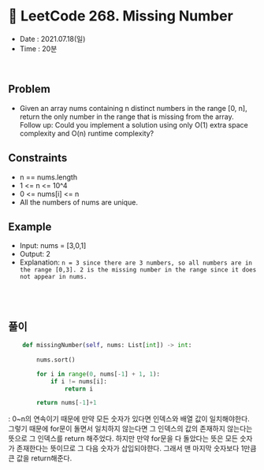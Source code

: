 # 🐊 LeetCode 268. Missing Number
- Date : 2021.07.18(일)
- Time : 20분
<br>

## Problem

- Given an array nums containing n distinct numbers in the range [0, n], return the only number in the range that is missing from the array.
Follow up: Could you implement a solution using only O(1) extra space complexity and O(n) runtime complexity?

 

## Constraints
- n == nums.length
- 1 <= n <= 10^4
- 0 <= nums[i] <= n
- All the numbers of nums are unique.


## Example

- Input: nums = [3,0,1]
- Output: 2
- Explanation: 
    ```n = 3 since there are 3 numbers, so all numbers are in the range [0,3]. 2 is the missing number in the range since it does not appear in nums.```

<br><br>

## 풀이
```python
    def missingNumber(self, nums: List[int]) -> int:
        
        nums.sort()

        for i in range(0, nums[-1] + 1, 1):
            if i != nums[i]:
                return i

        return nums[-1]+1
```
: 0~n의 연속이기 때문에 만약 모든 숫자가 있다면 인덱스와 배열 값이 일치해야한다. 그렇기 때문에 for문이 돌면서 일치하지 않는다면 그 인덱스의 값의 존재하지 않는다는 뜻으로 그 인덱스를 return 해주었다. 하지만 만약 for문을 다 돌았다는 뜻은 모든 숫자가 존재한다는 뜻이므로 그 다음 숫자가 삽입되야햔다. 그래서 맨 마지막 숫자보다 1만큼 큰 값을 return해준다.